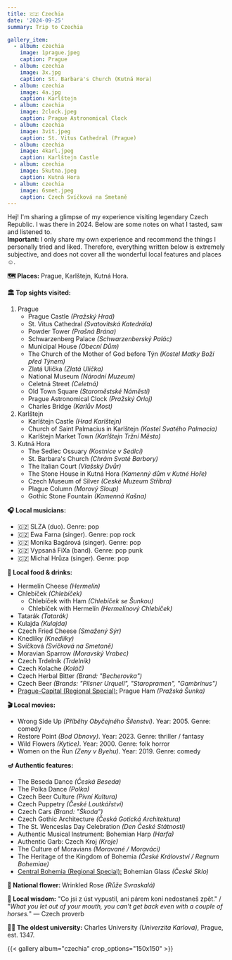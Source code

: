 ```yaml
---
title: 🇨🇿 Czechia
date: '2024-09-25'
summary: Trip to Czechia

gallery_item:
  - album: czechia
    image: 1prague.jpeg
    caption: Prague 
  - album: czechia
    image: 3x.jpg
    caption: St. Barbara's Church (Kutná Hora)
  - album: czechia
    image: 4a.jpg
    caption: Karlštejn  
  - album: czechia
    image: 2clock.jpeg
    caption: Prague Astronomical Clock 
  - album: czechia
    image: 3vit.jpeg
    caption: St. Vitus Cathedral (Prague)
  - album: czechia
    image: 4karl.jpeg
    caption: Karlštejn Castle 
  - album: czechia
    image: 5kutna.jpeg
    caption: Kutná Hora
  - album: czechia
    image: 6smet.jpeg
    caption: Czech Svíčková na Smetaně
---
```

Hej! I'm sharing a glimpse of my experience visiting legendary Czech Republic. I was there in 2024. Below are some notes on what I tasted, saw and listened to.<br>
<b>Important:</b> I only share my own experience and recommend the things I personally tried and liked. Therefore, everything written below is extremely subjective, and does not cover all the wonderful local features and places ☺️.

<b>🗺 Places:</b> Prague, Karlštejn, Kutná Hora.<br>

<b>🏛 Top sights visited: </b>
1. Prague
    - Prague Castle <i>(Pražský Hrad)</i>
    - St. Vitus Cathedral <i>(Svatovítská Katedrála)</i>
    - Powder Tower <i>(Prašná Brána)</i>
    - Schwarzenberg Palace <i>(Schwarzenberský Palác)</i>
    - Municipal House <i>(Obecní Dům)</i>
    - The Church of the Mother of God before Týn <i>(Kostel Matky Boží před Týnem)</i>
    - Zlatá Ulička <i>(Zlatá Ulička)</i>
    - National Museum <i>(Národní Muzeum)</i>
    - Celetná Street <i>(Celetná)</i>
    - Old Town Square <i>(Staroměstské Náměstí)</i>
    - Prague Astronomical Clock <i>(Pražský Orloj)</i>
    - Charles Bridge <i>(Karlův Most)</i>
2. Karlštejn
    - Karlštejn Castle <i>(Hrad Karlštejn)</i>
    - Church of Saint Palmacius in Karlštejn <i>(Kostel Svatého Palmacia)</i>
    - Karlštejn Market Town <i>(Karlštejn Tržní Město)</i>
3. Kutná Hora
    - The Sedlec Ossuary <i>(Kostnice v Sedlci)</i>
    - St. Barbara's Church <i>(Chrám Svaté Barbory)</i>
    - The Italian Court <i>(Vlašský Dvůr)</i>
    - The Stone House in Kutná Hora <i>(Kamenný dům v Kutné Hoře)</i>
    - Czech Museum of Silver <i>(Ceské Muzeum Stříbra)</i>
    - Plague Column <i>(Morový Sloup)</i>
    - Gothic Stone Fountain <i>(Kamenná Kašna)</i>

<b>🎧 Local musicians: </b>
- 🇨🇿 SLZA (duo). Genre: pop
- 🇨🇿 Ewa Farna (singer). Genre: pop rock
- 🇨🇿 Monika Bagárová (singer). Genre: pop
- 🇨🇿 Vypsaná FiXa (band). Genre: pop punk
- 🇨🇿 Michal Hrůza (singer). Genre: pop


<b>🥘 Local food & drinks: </b>
- Hermelín Cheese <i>(Hermelín)</i>
- Chlebíček <i>(Chlebíček)</i>
  - Chlebíček with Ham <i>(Chlebíček se Šunkou)</i>
  - Chlebíček with Hermelín <i>(Hermelínový Chlebíček)</i>
- Tatarák <i>(Tatarák)</i>
- Kulajda <i>(Kulajda)</i>
- Czech Fried Cheese <i>(Smažený Sýr)</i>
- Knedlíky <i>(Knedlíky)</i>
- Svíčková <i>(Svíčková na Smetaně)</i>
- Moravian Sparrow <i>(Moravský Vrabec)</i>
- Czech Trdelník <i>(Trdelník)</i>
- Czech Kolache <i>(Koláč)</i>
- Czech Herbal Bitter <i>(Brand: "Becherovka")</i>
- Czech Beer <i>(Brands: "Pilsner Urquell", "Staropramen", "Gambrinus")</i>
- <u>Prague-Capital (Regional Special):</u> Prague Ham <i>(Pražská Šunka)</i>


<b>🎬 Local movies:</b>
- Wrong Side Up <i>(Příběhy Obyčejného Šílenství)</i>. Year: 2005. Genre: comedy
- Restore Point <i>(Bod Obnovy)</i>. Year: 2023. Genre: thriller / fantasy
- Wild Flowers <i>(Kytice)</i>. Year: 2000. Genre: folk horror
- Women on the Run <i>(Zeny v Byehu)</i>. Year: 2019. Genre: comedy


<b>🪔 Authentic features:</b>
- The Beseda Dance <i>(Česká Beseda)</i>
- The Polka Dance <i>(Polka)</i>
- Czech Beer Culture <i>(Pivní Kultura)</i>
- Czech Puppetry <i>(České Loutkářství)</i>
- Czech Cars <i>(Brand: "Škoda")</i>
- Czech Gothic Architecture <i>(Česká Gotická Architektura)</i>
- The St. Wenceslas Day Celebration <i>(Den České Státnosti)</i>
- Authentic Musical Instrument: Bohemian Harp <i>(Harfa)</i>
- Authentic Garb: Czech Kroj <i>(Kroje)</i>
- The Culture of Moravians <i>(Moravané / Moraváci)</i>
- The Heritage of the Kingdom of Bohemia <i>(České Království / Regnum Bohemiae)</i>
- <u>Central Bohemia (Regional Special):</u> Bohemian Glass <i>(České Sklo)</i>


<b>💐 National flower: </b> Wrinkled Rose <i>(Růže Svraskalá)</i>


<b>🦉 Local wisdom:</b> "Co jsi z úst vypustil, ani párem koní nedostaneš zpět." / "<i>What you let out of your mouth, you can't get back even with a couple of horses.</i>" — Czech proverb


<b>👨‍🎓 The oldest university:</b> Charles University <i>(Univerzita Karlova)</i>, Prague, est. 1347. 


{{< gallery album="czechia" crop_options="150x150" >}}
   

